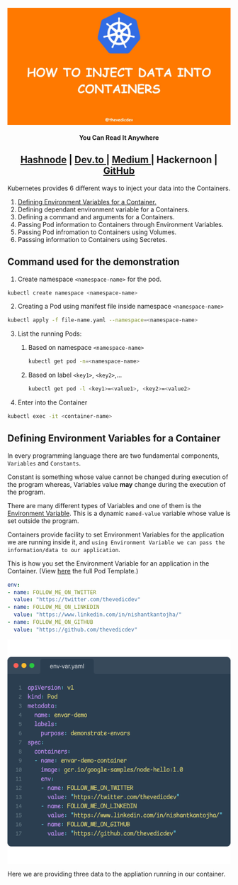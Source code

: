 <img align="center" src="https://raw.githubusercontent.com/thevedicdev/kubernetes-for-noobs/inject-data-into-containers/assets/inject-data-into-containers/inject-data-into-containers.jpeg"></img>

<h4 align="center">You Can Read It Anywhere </h4>

<h2 align="center"><a href="https://blogs.thevedicdev.com/kubernetes-for-noobs">Hashnode</a> | <a href="https://dev.to/thevedicdev/kubernetes-for-noobs-425k">Dev.to </a>| <a href="https://medium.com/@thevedicdev/kubernetes-for-noobs-8008ad24e643"> Medium </a> | Hackernoon | <a href="https://github.com/thevedicdev/kubernetes-for-noobs#readme">GitHub</a></h3>

Kubernetes provides 6 different ways to inject your data into the Containers.

1. [Defining Environment Variables for a Container.](#defining-environment-variables-for-a-container)
2. Defining dependant environment variable for a Containers.
3. Defining a command and arguments for a Containers.
4. Passing Pod information to Containers through Environment Variables.
5. Passing Pod infromation to Containers using Volumes.
6. Passsing information to Containers using Secretes.

## Command used for the demonstration

1. Create namespace `<namespace-name>` for the pod.

```bash
kubectl create namespace <namespace-name>
```

2. Creating a Pod using manifest file inside namespace `<namespace-name>`

```bash
kubectl apply -f file-name.yaml --namespace=<namespace-name>
```

3. List the running Pods:

   1. Based on namespace `<namespace-name>`

      ```bash
      kubectl get pod -n=<namespace-name>
      ```

   2. Based on label `<key1>`, `<key2>`,...

      ```bash
      kubectl get pod -l <key1>=<value1>, <key2>=<value2>
      ```

3. Enter into the Container

```bash
kubectl exec -it <container-name>
```

## Defining Environment Variables for a Container

In every programming language there are two fundamental components, `Variables` and `Constants`.

Constant is something whose value cannot be changed during execution of the program whereas, Variables value **may** change during the execution of the program.

There are many different types of Variables and one of them is the [Environment Variable](https://en.wikipedia.org/wiki/Environment_variable). This is a dynamic `named-value` variable whose value is set outside the program.

Containers provide facility to set Environment Variables for the application we are running inside it, and `using Environment Variable we can pass the information/data to our application`.

This is how you set the Environment Variable for an application in the Container. (View [here]( https://raw.githubusercontent.com/kubernetes/website/main/content/en/examples/pods/inject/envars.yaml) the full Pod Template.)

```yaml
env:
- name: FOLLOW_ME_ON_TWITTER
  value: "https://twitter.com/thevedicdev"
- name: FOLLOW_ME_ON_LINKEDIN
  value: "https://www.linkedin.com/in/nishantkantojha/"
- name: FOLLOW_ME_ON_GITHUB
  value: "https://github.com/thevedicdev"
```

<img align="center" src="https://raw.githubusercontent.com/thevedicdev/kubernetes-for-noobs/inject-data-into-containers/assets/inject-data-into-containers/env-var.png"></img>

Here we are providing three data to the appliation running in our container.
